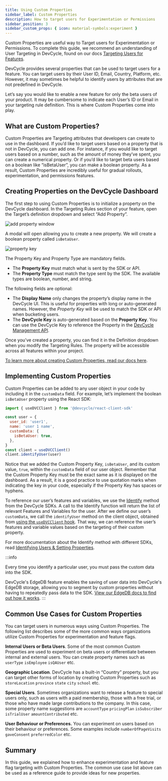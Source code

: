 ```yaml
---
title: Using Custom Properties
sidebar_label: Custom Properties
description: How to target users for Experimentation or Permissions
sidebar_position: 3
sidebar_custom_props: { icon: material-symbols:experiment }
---
```


Custom Properties are useful way to Target users for Experimentation or Permissions. To complete this guide, we recommend an understanding of User Targeting in DevCycle, found on our docs [Targeting Users for Features](/essentials/targeting).

DevCycle provides several properties that can be used to target users for a feature. You can target users by their User ID, Email, Country, Platform, etc. However, it may sometimes be helpful to identify users by attributes that are not predefined in DevCycle.

Let’s say you would like to enable a new feature for only the beta users of your product. It may be cumbersome to indicate each User’s ID or Email in your targeting rule definition. This is where Custom Properties come into play.

## What are Custom Properties?

Custom Properties are Targeting attributes that developers can create to use in the dashboard. If you’d like to target users based on a property that is not in DevCycle, you can add one. For instance, if you would like to target users based on a number, such as the amount of money they’ve spent, you can create a numerical property. Or if you’d like to target beta users based on a boolean like “isBetaUser”, you can make a boolean property. As a result, Custom Properties are incredibly useful for gradual rollouts, experimentation, and permissions features.

## Creating Properties on the DevCycle Dashboard

The first step to using Custom Properties is to initialize a property on the DevCycle dashboard. In the Targeting Rules section of your feature, open the Target’s definition dropdown and select “Add Property”.

![add property window](/march-2022-add-property.png)

A modal will open allowing you to create a new property. We will create a boolean property called `isBetaUser`.

![property key](/august-2022-isBetaUser-property-type.png)

The Property Key and Property Type are mandatory fields.

- The **Property Key** must match what is sent by the SDK or API.
- The **Property Type** must match the type sent by the SDK. The available types are boolean, number, and string.

The following fields are optional:

- The **Display Name** only changes the property’s display name in the DevCycle UI. This is useful for properties with long or auto-generated names. However, the _Property Key_ will be used to match the SDK or API when bucketing users.
- The **DevCycle Key** is auto-generated based on the **Property Key**. You can use the DevCycle Key to reference the Property in the [DevCycle Management API](/management-api/#tag/Custom-Properties).

Once you’ve created a property, you can find it in the Definition dropdown when you modify the Targeting Rules. The property will be accessible across all features within your project.

[To learn more about creating Custom Properties, read our docs here](/extras/advanced-targeting/custom-properties#creating-a-new-property-for-use).

## Implementing Custom Properties

Custom Properties can be added to any user object in your code by including it in the `customData` field. For example, let’s implement the boolean `isBetaUser` property using the React SDK:

```jsx
import { useDVCClient } from '@devcycle/react-client-sdk'

const user = {
  user_id: 'user1',
  name: 'user 1 name',
  customData: {
    isBetaUser: true,
  },
}
const client = useDVCClient()
client.identifyUser(user)
```

Notice that we added the Custom Property Key, `isBetaUser`, and its custom value, `true`, within the `customData` field of our user object. Remember that the Custom Property Key must be the exact same as it is displayed on the dashboard. As a result, it is a good practice to use quotation marks when indicating the key in your code, especially if the Property Key has spaces or hyphens.

To reference our user’s features and variables, we use the [Identify](/sdk/features) method from the DevCycle SDKs. A call to the Identify function will return the list of relevant Features and Variables for the user. After we define our user’s `customData`, we call the `identifyUser` method on the client object, obtained from [using the `useDVCClient` hook](/sdk/client-side-sdks/react-native/react-native-usage#usedvcclient). That way, we can reference the user’s features and variable values based on the targeting of their custom property.

For more documentation about the Identify method with different SDKs, read [Identifying Users & Setting Properties](/sdk/features).

:::info

Every time you identify a particular user, you must pass the custom data into the SDK.

DevCycle's EdgeDB feature enables the saving of user data into DevCycle's EdgeDB storage, allowing you to segment by custom properties without having to repeatedly pass data to the SDK. [View our EdgeDB docs to find out how it works](/extras/edgedb).
:::

## Common Use Cases for Custom Properties

You can target users in numerous ways using Custom Properties. The following list describes some of the more common ways organizations utilize Custom Properties for experimentation and feature flags.

**Internal Users or Beta Users**. Some of the most common Custom Properties are used to experiment on beta users or differentiate between internal and external users. You can create property names such as `userType` `isEmployee` `isQAUser` etc.

**Geographic Location**. DevCycle has a built-in “Country” property, but you can target other forms of location by creating Custom Properties such as `storeLocation` `province` `state` `city` `school` etc.

**Special Users**. Sometimes organizations want to release a feature to special users only, such as users with a paid membership, those with a free trial, or those who have made large contributions to the company. In this case, some property name suggestions are `accountType` `pricingPlan` `isSubscriber` `isTrialUser` `amountContributed` etc.

**User Behaviour or Preferences.** You can experiment on users based on their behaviour or preferences. Some examples include `numberOfPageVisits` `gaveConsent` `preferredColor` etc.

## Summary

In this guide, we explained how to enhance experimentation and feature flag targeting with Custom Properties. The common use case list above can be used as a reference guide to provide ideas for new properties.
